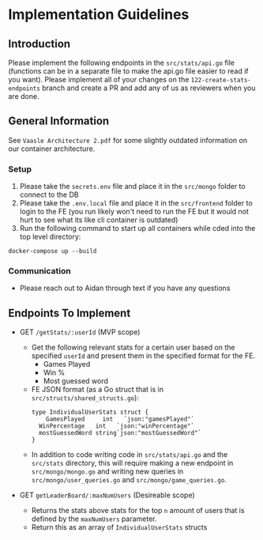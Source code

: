 # Implementation Guidelines

## Introduction

Please implement the following endpoints in the `src/stats/api.go` file (functions can be in a separate file to make the api.go file easier to read if you want). Please implement all of your changes on the `122-create-stats-endpoints` branch and create a PR and add any of us as reviewers when you are done.

## General Information 
See `Vaasle Architecture 2.pdf` for some slightly outdated information on our container architecture. 

### Setup
1. Please take the `secrets.env` file and place it in the `src/mongo` folder to connect to the DB 
2. Please take the `.env.local` file and place it in the `src/frontend` folder to login to the FE (you run likely won't need to run the FE but it would not hurt  to see what its like cli container is outdated)
3. Run the following command to start up all containers while cded into the top level directory:
```
docker-compose up --build
```

### Communication
- Please reach out to Aidan through text if you have any questions

## Endpoints To Implement

- GET `/getStats/:userId` (MVP scope)

  - Get the following relevant stats for a certain user based on the specified `userId` and present them in the specified format for the FE. 
    - Games Played 
    - Win % 
    - Most guessed word 
  - FE JSON format (as a Go struct that is in `src/structs/shared_structs.go`):
    ```
    type IndividualUserStats struct {
	    GamesPlayed     int   `json:"gamesPlayed"`
      WinPercentage   int   `json:"winPercentage"`
      mostGuessedWord string`json:"mostGuessedWord"`
    }
    ```
  - In addition to code writing code in `src/stats/api.go` and the `src/stats` directory, this will require making a new endpoint in `src/mongo/mongo.go` and writing new queries in `src/mongo/user_queries.go` and `src/mongo/game_queries.go`. 

- GET `getLeaderBoard/:maxNumUsers` (Desireable scope)
  -  Returns the stats above stats for the top `n` amount of users that is defined by the `maxNumUsers` parameter.
  - Return this as an array of `IndividualUserStats` structs 

  


